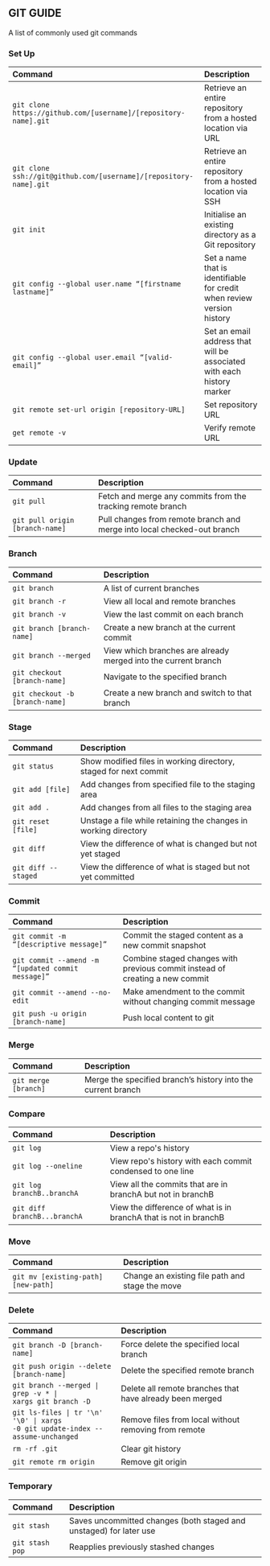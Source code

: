 ## GIT GUIDE 
A list of commonly used git commands

### Set Up
| Command | Description 
|:--- |:--- 
|`git clone https://github.com/[username]/[repository-name].git`| Retrieve an entire repository from a hosted location via URL 
|`git clone ssh://git@github.com/[username]/[repository-name].git`|Retrieve an entire repository from a hosted location via SSH
|`git init`| Initialise an existing directory as a Git repository 
|`git config --global user.name “[firstname lastname]”`| Set a name that is identifiable for credit when review version history 
|`git config --global user.email “[valid-email]”`| Set an email address that will be associated with each history marker 
|`git remote set-url origin [repository-URL]`| Set repository URL
|`get remote -v`| Verify remote URL

### Update
| Command | Description 
|:--- |:--- 
|`git pull`| Fetch and merge any commits from the tracking remote branch
|`git pull origin [branch-name]`|  Pull changes from remote branch and merge into local checked-out branch

### Branch
| Command | Description 
|:--- |:--- 
|`git branch`| A list of current branches
|`git branch -r`| View all local and remote branches
|`git branch -v`| View the last commit on each branch
|`git branch [branch-name]`| Create a new branch at the current commit
|`git branch --merged`| View which branches are already merged into the current branch
|`git checkout [branch-name]`| Navigate to the specified branch
|`git checkout -b [branch-name]`| Create a new branch and switch to that branch

### Stage
| Command | Description 
|:--- |:--- 
|`git status`| Show modified files in working directory, staged for next commit
|`git add [file]`| Add changes from specified file to the staging area
|`git add .`| Add changes from all files to the staging area
|`git reset [file]`| Unstage a file while retaining the changes in working directory
|`git diff`| View the difference of what is changed but not yet staged
|`git diff --staged`| View the difference of what is staged but not yet committed

### Commit
| Command | Description 
|:--- |:--- 
|`git commit -m “[descriptive message]”`| Commit the staged content as a new commit snapshot
|`git commit --amend -m “[updated commit message]”`| Combine staged changes with previous commit instead of creating a new commit
|`git commit --amend --no-edit`| Make amendment to the commit without changing commit message|
|`git push -u origin [branch-name]`| Push local content to git

### Merge
| Command | Description 
|:--- |:--- 
|`git merge [branch]`| Merge the specified branch’s history into the current branch

### Compare
| Command | Description 
|:--- |:--- 
|`git log`| View a repo's history
|`git log --oneline`| View repo's history with each commit condensed to one line
|`git log branchB..branchA`| View all the commits that are in branchA but not in branchB
|`git diff branchB...branchA`| View the difference of what is in branchA that is not in branchB

### Move
| Command | Description 
|:--- |:--- 
|`git mv [existing-path] [new-path]`| Change an existing file path and stage the move

### Delete
| Command | Description 
|:--- |:--- 
|`git branch -D [branch-name]`| Force delete the specified local branch 
|`git push origin --delete [branch-name]`| Delete the specified remote branch
|<code>git branch --merged &#124; grep -v \* &#124; xargs git branch -D</code> | Delete all remote branches that have already been merged
|<code>git ls-files &#124; tr '\n' '\0' &#124; xargs -0 git update-index --assume-unchanged</code>| Remove files from local without removing from remote
|`rm -rf .git`| Clear git history
|`git remote rm origin`| Remove git origin


### Temporary
| Command | Description 
|:--- |:--- 
|`git stash`| Saves uncommitted changes (both staged and unstaged) for later use
|`git stash pop`| Reapplies previously stashed changes

